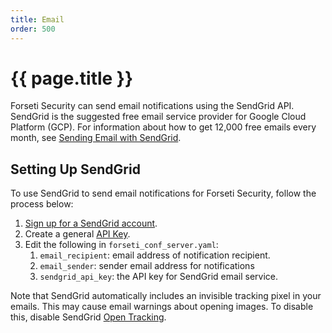 ```yaml
---
title: Email
order: 500
---
```


#  {{ page.title }}

Forseti Security can send email notifications using the SendGrid API. SendGrid
is the suggested free email service provider for Google Cloud Platform (GCP).
For information about how to get 12,000 free emails every month, see
[Sending Email with SendGrid](https://cloud.google.com/appengine/docs/standard/python/mail/sendgrid).

## Setting Up SendGrid

To use SendGrid to send email notifications for Forseti Security, follow the
process below:

1.  [Sign up for a SendGrid account](https://sendgrid.com/).
1.  Create a general
    [API Key](https://sendgrid.com/docs/User_Guide/Settings/api_keys.html).
1.  Edit the following in `forseti_conf_server.yaml`:
    1. `email_recipient`: email address of notification recipient.
    1. `email_sender`: sender email address for notifications
    1. `sendgrid_api_key`: the API key for SendGrid email service.

Note that SendGrid automatically includes an invisible tracking pixel in your
emails. This may cause email warnings about opening images. To disable this,
disable SendGrid
[Open Tracking](https://sendgrid.com/docs/User_Guide/Settings/tracking.html#-Open-Tracking).
